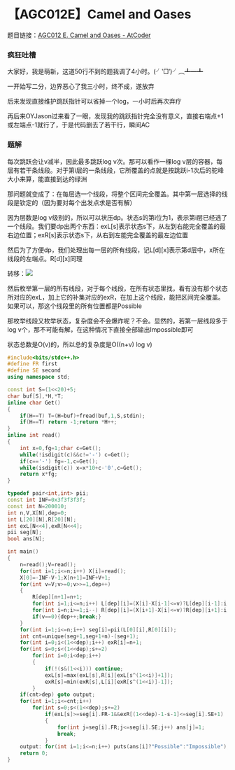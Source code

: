 # 【AGC012E】Camel and Oases

题目链接：[AGC012 E. Camel and Oases  -  AtCoder](https://agc012.contest.atcoder.jp/tasks/agc012_e)

### 疯狂吐槽

大家好，我是萌新，这道50行不到的题我调了4小时。(╯‵□′)╯︵┻━┻

一开始写二分，边界恶心了我三小时，终不成，遂放弃

后来发现直接维护跳跃指针可以省掉一个log，一小时后再次弃疗

再后来OYJason过来看了一眼，发现我的跳跃指针完全没有意义，直接右端点+1或左端点-1就行了，于是代码删去了若干行，瞬间AC

### 题解

每次跳跃会让v减半，因此最多跳跃log v次。那可以看作一棵log v层的容器，每层有若干条线段。对于第i层的一条线段，它所覆盖的点就是按跳跃i-1次后的驼峰大小来算，能直接到达的绿洲

那问题就变成了：在每层选一个线段，将整个区间完全覆盖。其中第一层选择的线段是钦定的（因为要对每个出发点求是否有解）

因为层数是log v级别的，所以可以状压dp。状态s的第i位为1，表示第i层已经选了一个线段。我们要dp出两个东西：exL\[s\]表示状态s下，从左到右能完全覆盖的最右边位置；exR\[s\]表示状态s下，从右到左能完全覆盖的最左边位置

然后为了方便dp，我们处理出每一层的所有线段，记L\[d\]\[x\]表示第d层中，x所在线段的左端点。R\[d\]\[x\]同理

转移：![](http://latex.codecogs.com/svg.latex?exL_s=\max\limits_{t\in&space;s}(R[t][exL_{\complement_st}+1]),\quad&space;exR_s=\max\limits_{t\in&space;s}(L[t][exR_{\complement_st}-1]))

然后枚举第一层的所有线段，对于每个线段，在所有状态里找，看有没有那个状态所对应的exL，加上它的补集对应的exR，在加上这个线段，能把区间完全覆盖。如果可以，那这个线段里的所有位置都是Possible

那枚举线段又枚举状态，复杂度会不会爆炸呢？不会。显然的，若第一层线段多于log v个，那不可能有解，在这种情况下直接全部输出Impossible即可

状态总数是O(v)的，所以总的复杂度是O((n+v) log v)

```cpp
#include<bits/stdc++.h>
#define FR first
#define SE second
using namespace std;

const int S=(1<<20)+5;
char buf[S],*H,*T;
inline char Get()
{
    if(H==T) T=(H=buf)+fread(buf,1,S,stdin);
    if(H==T) return -1;return *H++;
}
inline int read()
{
    int x=0,fg=1;char c=Get();
    while(!isdigit(c)&&c!='-') c=Get();
    if(c=='-') fg=-1,c=Get();
    while(isdigit(c)) x=x*10+c-'0',c=Get();
    return x*fg;
}

typedef pair<int,int> pii;
const int INF=0x3f3f3f3f;
const int N=200010;
int n,V,X[N],dep=0;
int L[20][N],R[20][N];
int exL[N<<4],exR[N<<4];
pii seg[N];
bool ans[N];

int main()
{
    n=read();V=read();
    for(int i=1;i<=n;i++) X[i]=read();
    X[0]=-INF-V-1;X[n+1]=INF+V+1;
    for(int v=V;v>=0;v>>=1,dep++)
    {
        R[dep][n+1]=n+1;
        for(int i=1;i<=n;i++) L[dep][i]=(X[i]-X[i-1]<=v)?L[dep][i-1]:i;
        for(int i=n;i>=1;i--) R[dep][i]=(X[i+1]-X[i]<=v)?R[dep][i+1]:i;
        if(v==0){dep++;break;}
    }
    for(int i=1;i<=n;i++) seg[i]=pii(L[0][i],R[0][i]);
    int cnt=unique(seg+1,seg+1+n)-(seg+1);
    for(int i=0;i<(1<<dep);i++) exR[i]=n+1;
    for(int s=0;s<(1<<dep);s+=2)
        for(int i=0;i<dep;i++)
        {
            if(!(s&(1<<i))) continue;
            exL[s]=max(exL[s],R[i][exL[s^(1<<i)]+1]);
            exR[s]=min(exR[s],L[i][exR[s^(1<<i)]-1]);
        }
    if(cnt>dep) goto output;
    for(int i=1;i<=cnt;i++)
        for(int s=0;s<(1<<dep);s+=2)
            if(exL[s]>=seg[i].FR-1&&exR[(1<<dep)-1-s-1]<=seg[i].SE+1)
            {
                for(int j=seg[i].FR;j<=seg[i].SE;j++) ans[j]=1;
                break;
            }
    output: for(int i=1;i<=n;i++) puts(ans[i]?"Possible":"Impossible");
    return 0;
}
```

